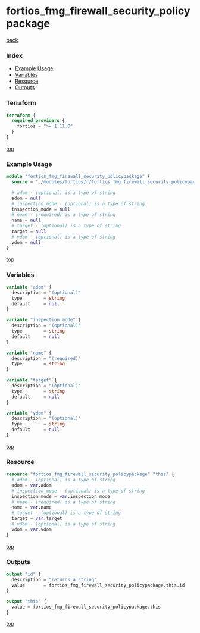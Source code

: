 # fortios_fmg_firewall_security_policypackage

[back](../fortios.md)

### Index

- [Example Usage](#example-usage)
- [Variables](#variables)
- [Resource](#resource)
- [Outputs](#outputs)

### Terraform

```terraform
terraform {
  required_providers {
    fortios = ">= 1.11.0"
  }
}
```

[top](#index)

### Example Usage

```terraform
module "fortios_fmg_firewall_security_policypackage" {
  source = "./modules/fortios/r/fortios_fmg_firewall_security_policypackage"

  # adom - (optional) is a type of string
  adom = null
  # inspection_mode - (optional) is a type of string
  inspection_mode = null
  # name - (required) is a type of string
  name = null
  # target - (optional) is a type of string
  target = null
  # vdom - (optional) is a type of string
  vdom = null
}
```

[top](#index)

### Variables

```terraform
variable "adom" {
  description = "(optional)"
  type        = string
  default     = null
}

variable "inspection_mode" {
  description = "(optional)"
  type        = string
  default     = null
}

variable "name" {
  description = "(required)"
  type        = string
}

variable "target" {
  description = "(optional)"
  type        = string
  default     = null
}

variable "vdom" {
  description = "(optional)"
  type        = string
  default     = null
}
```

[top](#index)

### Resource

```terraform
resource "fortios_fmg_firewall_security_policypackage" "this" {
  # adom - (optional) is a type of string
  adom = var.adom
  # inspection_mode - (optional) is a type of string
  inspection_mode = var.inspection_mode
  # name - (required) is a type of string
  name = var.name
  # target - (optional) is a type of string
  target = var.target
  # vdom - (optional) is a type of string
  vdom = var.vdom
}
```

[top](#index)

### Outputs

```terraform
output "id" {
  description = "returns a string"
  value       = fortios_fmg_firewall_security_policypackage.this.id
}

output "this" {
  value = fortios_fmg_firewall_security_policypackage.this
}
```

[top](#index)